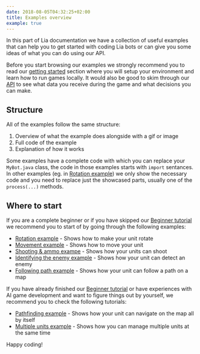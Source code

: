 ```yaml
---
date: 2018-08-05T04:32:25+02:00
title: Examples overview
example: true
---
```


In this part of Lia documentation we have a collection of useful examples that can help you to get started with coding Lia bots or can give you some ideas of what you can do using our API.

Before you start browsing our examples we strongly recommend you to read our [getting started](/getting-started/) section where you will setup your environment and learn how to run games locally. It would also be good to skim through our [API](/api/) to see what data you receive during the game and what decisions you can make.

## Structure

All of the examples follow the same structure:

1. Overview of what the example does alongside with a gif or image
2. Full code of the example
3. Explanation of how it works

Some examples have a complete code with which you can replace your ```MyBot.java``` class, the code in those examples starts with ```import``` sentances. 
In other examples (eg. in [Rotation example](/examples/rotation/)) we only show the necessary code and you need to replace just the showcased parts, usually one of the ```process(...)``` methods.

## Where to start

If you are a complete beginner or if you have skipped our [Beginner tutorial](/tutorials/beginner-tutorial-part-1/) we recommend you to start of by going through the following examples:

* [Rotation example](/examples/rotation/) - Shows how to make your unit rotate
* [Movement example](/examples/movement/) - Shows how to move your unit
* [Shooting & ammo exampe](/examples/shooting-and-ammo/) - Shows how your units can shoot
* [Identifying the enemy example](/examples/identifying-the-enemy/) - Shows how your unit can detect an enemy
* [Following path example](/examples/following-path/) - Shows how your unit can follow a path on a map

If you have already finished our [Beginner tutorial](/tutorials/beginner-tutorial-part-1/) or have experiences with AI game development and want to figure things out by yourself, we recommend you to check the following tutorials:

* [Pathfinding example](/examples/pathfinding/) - Shows how your unit can navigate on the map all by itself
* [Multiple units example](/examples/multiple-units/) - Shows how you can manage multiple units at the same time

Happy coding!